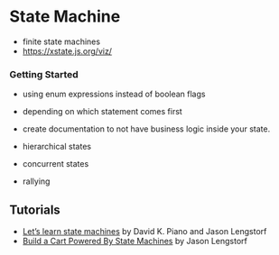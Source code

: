 # State Machine

- finite state machines
- https://xstate.js.org/viz/

### Getting Started

- using enum expressions instead of boolean flags
- depending on which statement comes first

- create documentation to not have business logic inside your state.
- hierarchical states
- concurrent states
- rallying

## Tutorials

- [Let’s learn state machines](https://www.youtube.com/watch?v=czi24DqUfSA) by David K. Piano and Jason Lengstorf
- [Build a Cart Powered By State Machines](https://www.youtube.com/watch?v=txD9JOo0Els) by Jason Lengstorf
